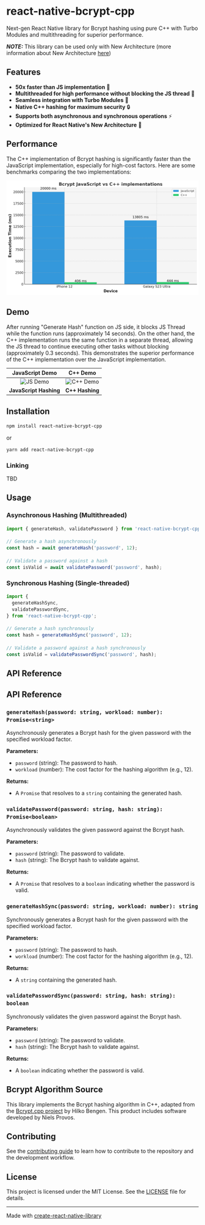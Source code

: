 # react-native-bcrypt-cpp

Next-gen React Native library for Bcrypt hashing using pure C++ with Turbo Modules and multithreading for superior performance.

**_NOTE:_** This library can be used only with New Architecture (more information about New Architecture [here](https://github.com/reactwg/react-native-new-architecture))

## Features

- **50x faster than JS implementation** 🚀
- **Multithreaded for high performance without blocking the JS thread** 🧵
- **Seamless integration with Turbo Modules** 🔌
- **Native C++ hashing for maximum security** 🔒
- **Supports both asynchronous and synchronous operations** ⚡️
- **Optimized for React Native's New Architecture** 📱

## Performance

The C++ implementation of Bcrypt hashing is significantly faster than the JavaScript implementation, especially for high-cost factors. Here are some benchmarks comparing the two implementations:

![Comparisons](./assets/comparisons)

## Demo

After running "Generate Hash" function on JS side, it blocks JS Thread while the function runs (approximately 14 seconds). On the other hand, the C++ implementation runs the same function in a separate thread, allowing the JS thread to continue executing other tasks without blocking (approximately 0.3 seconds). This demonstrates the superior performance of the C++ implementation over the JavaScript implementation.

|              JavaScript Demo              |                  C++ Demo                   |
| :---------------------------------------: | :-----------------------------------------: |
| ![JS Demo](./assets/JS_GENERATE_HASH.gif) | ![C++ Demo](./assets/C++_GENERATE_HASH.gif) |
|          **JavaScript Hashing**           |               **C++ Hashing**               |

## Installation

```sh
npm install react-native-bcrypt-cpp
```

or

```sh
yarn add react-native-bcrypt-cpp
```

### Linking

TBD

## Usage

### Asynchronous Hashing (Multithreaded)

```js
import { generateHash, validatePassword } from 'react-native-bcrypt-cpp';

// Generate a hash asynchronously
const hash = await generateHash('password', 12);

// Validate a password against a hash
const isValid = await validatePassword('password', hash);
```

### Synchronous Hashing (Single-threaded)

```js
import {
  generateHashSync,
  validatePasswordSync,
} from 'react-native-bcrypt-cpp';

// Generate a hash synchronously
const hash = generateHashSync('password', 12);

// Validate a password against a hash synchronously
const isValid = validatePasswordSync('password', hash);
```

## API Reference

## API Reference

### `generateHash(password: string, workload: number): Promise<string>`

Asynchronously generates a Bcrypt hash for the given password with the specified workload factor.

**Parameters:**

- `password` (string): The password to hash.
- `workload` (number): The cost factor for the hashing algorithm (e.g., 12).

**Returns:**

- A `Promise` that resolves to a `string` containing the generated hash.

### `validatePassword(password: string, hash: string): Promise<boolean>`

Asynchronously validates the given password against the Bcrypt hash.

**Parameters:**

- `password` (string): The password to validate.
- `hash` (string): The Bcrypt hash to validate against.

**Returns:**

- A `Promise` that resolves to a `boolean` indicating whether the password is valid.

### `generateHashSync(password: string, workload: number): string`

Synchronously generates a Bcrypt hash for the given password with the specified workload factor.

**Parameters:**

- `password` (string): The password to hash.
- `workload` (number): The cost factor for the hashing algorithm (e.g., 12).

**Returns:**

- A `string` containing the generated hash.

### `validatePasswordSync(password: string, hash: string): boolean`

Synchronously validates the given password against the Bcrypt hash.

**Parameters:**

- `password` (string): The password to validate.
- `hash` (string): The Bcrypt hash to validate against.

**Returns:**

- A `boolean` indicating whether the password is valid.

## Bcrypt Algorithm Source

This library implements the Bcrypt hashing algorithm in C++, adapted from the [Bcrypt.cpp project](https://github.com/hilch/Bcrypt.cpp?tab=License-1-ov-file) by Hilko Bengen.
This product includes software developed by Niels Provos.

## Contributing

See the [contributing guide](CONTRIBUTING.md) to learn how to contribute to the repository and the development workflow.

## License

This project is licensed under the MIT License. See the [LICENSE](LICENSE) file for details.

---

Made with [create-react-native-library](https://github.com/callstack/react-native-builder-bob)
